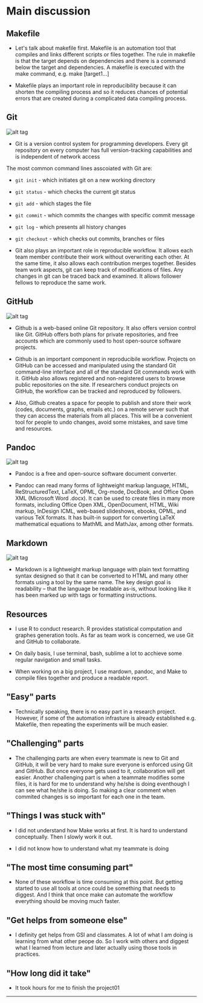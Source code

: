 # Main discussion


## Makefile
* Let's talk about makefile first. Makefile is an automation tool that compiles and links different scripts or files together. The rule in makefile is that the target depends on dependencies and there is a command below the target and dependencies. A makefile is executed with the make command, e.g. make [target1...]
  
* Makefile plays an important role in reproducibility because it can shorten the compiling process and so it reduces chances of potential errors that are created during a complicated data compiling process. 

## Git
![alt tag](../../images/git-logo.png)

* Git is a version control system for programming developers. Every git repository on every computer has full version-tracking capabilities and is independent of network access 

The most common command lines asscoiated with Git are:
* `git init` - which initiates git on a new working directory
* `git status` - which checks the current git status
* `git add` - which stages the file
* `git commit` - which commits the changes with specific commit message
* `git log` - which presents all history changes 
* `git checkout` - which checks out commits, branches or files

* Git also plays an important role in reproducible workflow. It allows each team member contribute their work without overwriting each other. At the same time, it also allows each contribution merges together. Besides team work aspects, git can keep track of modifications of files. Any changes in git can be traced back and examined. It allows follower fellows to reproduce the same work. 

## GitHub
![alt tag](../../images/github-logo.png)

* Github is a web-based online Git repository. It also offers version control like Git. GitHub offers both plans for private repositories, and free accounts which are commonly used to host open-source software projects. 

* Github is an important component in reproducibile workflow. Projects on GitHub can be accessed and manipulated using the standard Git command-line interface and all of the standard Git commands work with it. GitHub also allows registered and non-registered users to browse public repositories on the site. If researchers conduct projects on GitHub, the workflow can be tracked and reproduced by followers.

* Also, Github creates a space for people to publish and store their work (codes, documents, graphs, emails etc.) on a remote server such that they can access the materials from all places. This will be a convenient tool for people to undo changes, avoid some mistakes, and save time and resources.

## Pandoc
![alt tag](../../images/github-logo.png)

* Pandoc is a free and open-source software document converter. 

* Pandoc can read many forms of lightweight markup language, HTML, ReStructuredText, LaTeX, OPML, Org-mode, DocBook, and Office Open XML (Microsoft Word .docx). It can be used to create files in many more formats, including Office Open XML, OpenDocument, HTML, Wiki markup, InDesign ICML, web-based slideshows, ebooks, OPML, and various TeX formats. It has built-in support for converting LaTeX mathematical equations to MathML and MathJax, among other formats.

## Markdown
![alt tag](../../images/pandoc-logo.png)

* Markdown is a lightweight markup language with plain text formatting syntax designed so that it can be converted to HTML and many other formats using a tool by the same name. The key design goal is readability – that the language be readable as-is, without looking like it has been marked up with tags or formatting instructions.

## Resources

* I use R to conduct research. R provides statistical computation and graphes generation tools. As far as team work is concerned, we use Git and GitHub to collaborate. 

* On daily basis, I use terminal, bash, sublime a lot to acchieve some regular navigation and small tasks. 

* When working on a big project, I use mardown, pandoc, and Make to compile files together and produce a readable report. 


## "Easy" parts

* Technically speaking, there is no easy part in a research project. However, if some of the automation infrasture is already established e.g. Makefile, then repeating the experiments will be much easier. 

## "Challenging" parts

* The challenging parts are when every teammate is new to Git and GitHub, it will be very hard to make sure everyone is enforced using Git and GitHub. But once everyone gets used to it, collaboration will get easier. Another challenging part is when a teammate modifies some files, it is hard for me to understand why he/she is doing eventhough I can see what he/she is doing. So making a clear comment when commited changes is so important for each one in the team.


## "Things I was stuck with"

* I did not understand how Make works at first. It is hard to understand conceptually. Then I slowly work it out. 

* I did not know how to understand what my teammate is doing


## "The most time consuming part"

* None of these workflow is time consuming at this point. But getting started to use all tools at once could be something that needs to diggest. And I think that once make can automate the workflow everything should be moving much faster.


## "Get helps from someone else"
* I definity get helps from GSI and classmates. A lot of what I am doing is learning from what other peope do. So I work with others and diggest what I learned from lecture and later actually using those tools in practices.


## "How long did it take"
* It took hours for me to finish the project01

---
